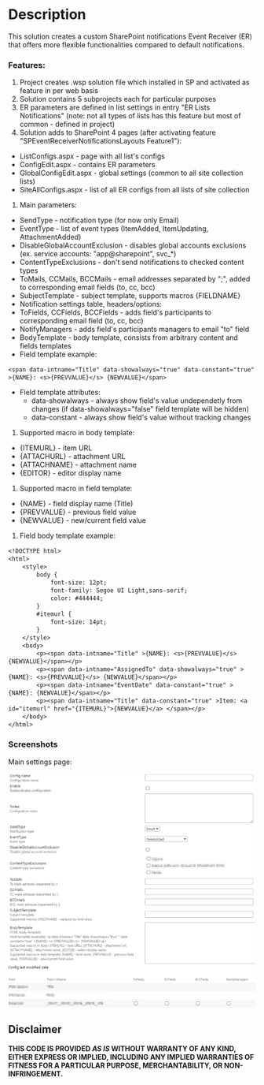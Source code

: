 ﻿# Description
This solution creates a custom SharePoint notifications Event Receiver (ER) that offers more flexible functionalities compared to default notifications.

### Features:
1. Project creates .wsp solution file which installed in SP and activated as feature in per web basis
1. Solution contains 5 subprojects each for particular purposes
1. ER parameters are defined in list settings in entry "ER Lists Notifications" (note: not all types of lists has this feature but most of common - defined in project)
1. Solution adds to SharePoint 4 pages (after activating feature "SPEventReceiverNotificationsLayouts Feature1"​):
  * ListConfigs.aspx - page with all list's configs
  * ConfigEdit.aspx - contains ER parameters
  * GlobalConfigEdit.aspx - global settings (common to all site collection lists)
  * SiteAllConfigs.aspx - list of all ER configs from all lists of site collection
1. Main parameters:
  * SendType - notification type (for now only Email)​
  * EventType - list of event types (ItemAdded, ItemUpdating, AttachmentAdded)
  * DisableGlobalAccountExclusion - disables global accounts exclusions (ex. service accounts: "app@sharepoint", svc_*)
  * ContentTypeExclusions - don't send notifications to checked content types
  * ToMails, CCMails​, BCCMails - email addresses separated by ";", added to corresponding email fields (to, cc, bcc)
  * SubjectTemplate​ - subject template, supports macros {FIELDNAME}
  * Notification settings table, headers/options: 
  * ToFields, ССFields​, BCCFields - adds field's participants to corresponding email field (to, cc, bcc)
  * NotifyManagers - adds field's participants managers to email "to" field
  * BodyTemplate - body template, consists from arbitrary content and fields templates
  * Field template example: 
  ```
  <span data-intname="Title" data-showalways="true" data-constant="true" >{NAME}: <s>{PREVVALUE}</s> {NEWVALUE}</span>
  ```
  * Field template attributes:
	- data-showalways - always show field's value undependetly from changes (if data-showalways="false" field template will be hidden)
	- data-constant - always show field's value without tracking changes
1. Supported macro in body template:
  * {ITEMURL} - item URL
  * {ATTACHURL} - attachment URL
  * {ATTACHNAME} - attachment name
  * {EDITOR} - editor display name
1. Supported macro in field template:
  * {NAME} - field display name (Title)
  * {PREVVALUE} - previous field value
  * {NEWVALUE} - new/current field value
1. Field body template example:
```
<!DOCTYPE html>
<html>
	<style>
        body {
			font-size: 12pt;
			font-family: Segoe UI Light,sans-serif;
			color: #444444;
		}
		#itemurl {
			font-size: 14pt;
		}
	</style>
	<body>
		<p><span data-intname="Title" >{NAME}: <s>{PREVVALUE}</s> {NEWVALUE}</span></p>
		<p><span data-intname="AssignedTo" data-showalways="true" >{NAME}: <s>{PREVVALUE}</s> {NEWVALUE}</span></p>
		<p><span data-intname="EventDate" data-constant="true" >{NAME}: {NEWVALUE}</span></p>
		<p><span data-intname="Title" data-constant="true" >Item: <a id="itemurl" href="{ITEMURL}">{NEWVALUE}</a> </span></p>
	</body>
</html>
```

### Screenshots
Main settings page:

![ ERSettings_ex ](ERSettings_ex.png)

## Disclaimer
**THIS CODE IS PROVIDED _AS IS_ WITHOUT WARRANTY OF ANY KIND, EITHER EXPRESS OR IMPLIED, INCLUDING ANY IMPLIED WARRANTIES OF FITNESS FOR A PARTICULAR PURPOSE, MERCHANTABILITY, OR NON-INFRINGEMENT.**
